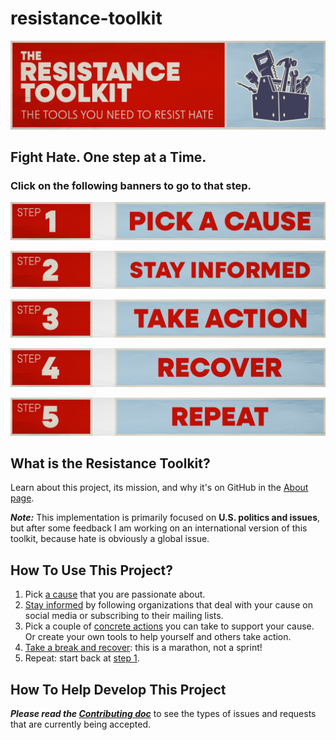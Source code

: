 # resistance-toolkit

![Logo for The Resistance Toolkit stylized as graffiti on a brick wall. Subtitle reads "The tools you need to resist hate."](assets/Poster.png)


## Fight Hate. One step at a Time.

### Click on the following banners to go to that step.

[<img src="assets/Step1-Link.png" alt="Click here to pick a cause" />](steps/step1/README.md)

[<img src="assets/Step2-Link.png" alt="Click here to stay informed" />](steps/step2/README.md)

[<img src="assets/Step3-Link.png" alt="Click here to take an action" />](steps/step3/README.md)

[<img src="assets/Step4-Link.png" alt="Click here to recover" />](steps/step4/README.md)

[<img src="assets/Step5-Link.png" alt="Click here to repeat" />](steps/step5/README.md)

## What is the Resistance Toolkit?
Learn about this project, its mission, and why it's on GitHub in the [About page](about.md).

**_Note:_** This implementation is primarily focused on **U.S. politics and issues**, but after some feedback I am working on an international version of this toolkit, because hate is obviously a global issue.

## How To Use This Project?

1. Pick [a cause](steps/step1/README.md) that you are passionate about.
2. [Stay informed](steps/step2/README.md) by following organizations that deal with your cause on social media or subscribing to their mailing lists.
3. Pick a couple of [concrete actions](steps/step3/README.md) you can take to support your cause. Or create your own tools to help yourself and others take action. 
4. [Take a break and recover](steps/step4/): this is a marathon, not a sprint! 
5. Repeat: start back at [step 1](steps/step1/README.md).   

## How To Help Develop This Project
**_Please read the [Contributing doc](./CONTRIBUTING.md)_** to see the types of issues and requests that are currently being accepted.